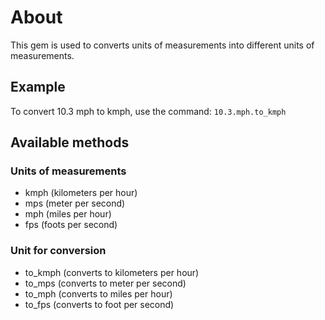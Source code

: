 # About

This gem is used to converts units of measurements into different units of measurements.

## Example

To convert 10.3 mph to kmph, use the command: `10.3.mph.to_kmph`

## Available methods

### Units of measurements

- kmph (kilometers per hour)
- mps (meter per second)
- mph (miles per hour)
- fps (foots per second)

### Unit for conversion

- to_kmph (converts to kilometers per hour)
- to_mps (converts to meter per second)
- to_mph (converts to miles per hour)
- to_fps (converts to foot per second)
